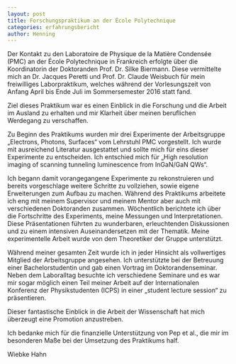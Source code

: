```yaml
---
layout: post
title: Forschungspraktikum an der École Polytechnique
categories: erfahrungsbericht
author: Henning
---
```

Der Kontakt zu den Laboratoire de Physique de la Matière Condensée (PMC) an der École Polytechnique in Frankreich erfolgte über die Koordinatorin der Doktoranden Prof. Dr. Silke Biermann. Diese vermittelte mich an Dr. Jacques Peretti und Prof. Dr. Claude Weisbuch für mein freiwilliges Laborpraktikum, welches während der Vorlesungszeit von Anfang April bis Ende Juli im Sommersemester 2016 statt fand.

Ziel dieses Praktikum war es einen Einblick in die Forschung und die Arbeit im Ausland zu erhalten und mir Klarheit über meinen beruflichen Werdegang zu verschaffen.

Zu Beginn des Praktikums wurden mir drei Experimente der Arbeitsgruppe „Electrons, Photons, Surfaces“ vom Lehrstuhl PMC vorgestellt. Ich wurde mit ausreichend Literatur ausgestattet und sollte mich für eins dieser Experimente zu entscheiden. Ich entschied mich für „High resolution imaging of scanning tunneling luminescence from InGaN/GaN QWs“.

Ich begann damit vorangegangene Experimente zu rekonstruieren und bereits vorgeschlage weitere Schritte zu vollziehen, sowie eigene Erweiterungen zum Aufbau zu machen. Während des Praktikums arbeitete ich eng mit meinem Supervisor und meinem Mentor aber auch mit verschiedenen Doktoranden zusammen. Wöchentlich berichtete ich über die Fortschritte des Experiments, meine Messungen und Interpretationen. Diese Präsentationen führten zu wunderbaren, erleuchtenden Diskussionen und zu einem intensiven Auseinandersetzen mit der Thematik. Meine experimentelle Arbeit wurde von dem Theoretiker der Gruppe unterstützt.

Während meiner gesamten Zeit wurde ich in jeder Hinsicht als vollwertiges Mitglied der Arbeitsgruppe angesehen. Ich unterstützte bei der Betreuung einer Bachelorstudentin und gab einen Vortrag im Doktorandenseminar. Neben dem Laboralltag besuchte ich verschiedene Seminare und es war mir sogar möglich einen Teil meiner Arbeit auf der Internationalen Konferenz der Physikstudenten (ICPS) in einer „student lecture session“ zu präsentieren.

Dieser fantastische Einblick in die Arbeit der Wissenschaft hat mich überzeugt eine Promotion anzustreben.

Ich bedanke mich für die finanzielle Unterstützung von Pep et al., die mir im besonderen Maße bei der Umsetzung des Praktikums half.

Wiebke Hahn
